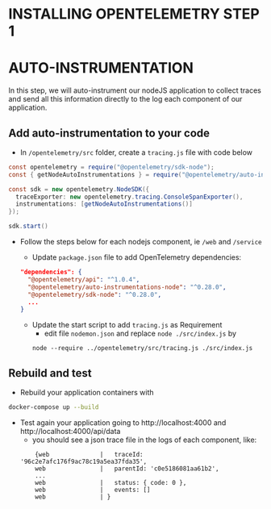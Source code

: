 # INSTALLING OPENTELEMETRY STEP 1

# AUTO-INSTRUMENTATION

In this step, we will auto-instrument our nodeJS application to collect traces and send all this information directly to the log each component of our application.


## Add auto-instrumentation to your code

- In `/opentelemetry/src` folder, create a `tracing.js` file with code below
```java
const opentelemetry = require("@opentelemetry/sdk-node");
const { getNodeAutoInstrumentations } = require("@opentelemetry/auto-instrumentations-node");

const sdk = new opentelemetry.NodeSDK({
  traceExporter: new opentelemetry.tracing.ConsoleSpanExporter(),
  instrumentations: [getNodeAutoInstrumentations()]
});

sdk.start()
```

- Follow the steps below for each nodejs component, ie `/web` and `/service`

  - Update `package.json` file to add OpenTelemetry dependencies:
  ```json
  "dependencies": {
    "@opentelemetry/api": "^1.0.4",
    "@opentelemetry/auto-instrumentations-node": "^0.28.0",
    "@opentelemetry/sdk-node": "^0.28.0",
    ...
  }
  ```

  - Update the start script to add `tracing.js` as Requirement
    - edit file `nodemon.json` and replace `node ./src/index.js` by
    ```
    node --require ../opentelemetry/src/tracing.js ./src/index.js
    ```


## Rebuild and test

- Rebuild your application containers with
```bash
docker-compose up --build
```

- Test again your application going to http://localhost:4000 and http://localhost:4000/api/data
  - you should see a json trace file in the logs of each component, like:
  ```
      {web              |   traceId: '96c2e7afc176f9ac78c19a5ea37fda35',
      web               |   parentId: 'c0e5186081aa61b2',
      ...
      web               |   status: { code: 0 },
      web               |   events: []
      web               | }
  ```
